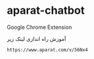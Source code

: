 # aparat-chatbot
Google Chrome Extension

آموزش راه اندازی لینک زیر
```
https://www.aparat.com/v/56Nx4
```


